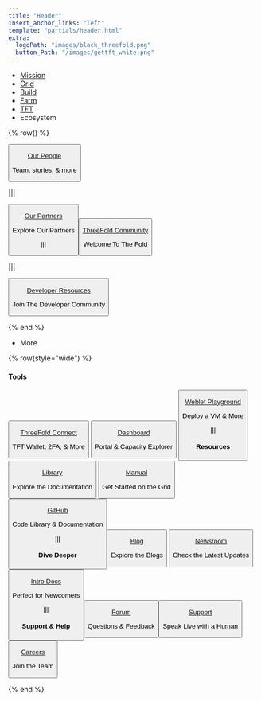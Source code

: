 ```yaml
---
title: "Header"
insert_anchor_links: "left"
template: "partials/header.html"
extra:
  logoPath: "images/black_threefold.png"
  button_Path: "/images/gettft_white.png"
---
```



- [Mission]("/mission")
- [Grid]("/grid")
- [Build]("/build")
- [Farm]("/farm")
- [TFT]("/tft")
- Ecosystem

{% row() %}

<button onclick="window.location.href='/people'">

[Our People](/people)
<br>
<p class="text-sm">Team, stories, & more</p>

</button>

|||

<button onclick="window.location.href='/partners'">

[Our Partners](/partners)
<br>
<p class="text-sm">Explore Our Partners</p>

|||

<button onclick="window.location.href='/community'">

[ThreeFold Community](/community)
<br>
<p class="text-sm">Welcome To The Fold</p>

</button>

|||

<button onclick="window.location.href='/developer'">

[Developer Resources](/developer)
<br>
<p class="text-sm">Join The Developer Community</p>

</button>

{% end %}

- More

{% row(style="wide") %}


#### Tools

<button onclick="openInNewTab('https&#58;//library.threefold.me/info/threefold#/tokens/threefold__threefold_connect')">

[ThreeFold Connect](https://library.threefold.me/info/threefold#/tokens/threefold__threefold_connect)
<br>
<p class="text-sm">TFT Wallet, 2FA, & More</p>

</button>

<button onclick="openInNewTab('https&#58;//dashboard.grid.tf/')">

[Dashboard](https://dashboard.grid.tf/)
<br>
<p class="text-sm">Portal & Capacity Explorer</p>

</button>

<button onclick="openInNewTab('https&#58;//play.grid.tf')">

[Weblet Playground](https://play.grid.tf)
<br>
<p class="text-sm">Deploy a VM & More</p>

|||

#### Resources 

<button onclick="openInNewTab('https&#58;//library.threefold.me/info/threefold#/')">

[Library](https://library.threefold.me/info/threefold#/)
<br>
<p class="text-sm">Explore the Documentation</p>

</button>

<button onclick="openInNewTab('https&#58;//manual.grid.tf')">

[Manual](https://manual.grid.tf)
<br>
<p class="text-sm">Get Started on the Grid</p>

</button>

<button onclick="openInNewTab('https&#58;//github.com/')">

[GitHub](https://github.com/threefoldtech/)
<br>
<p class="text-sm">Code Library & Documentation</p>

|||

#### Dive Deeper

<button onclick="window.location.href='/blog'">

[Blog](/blog)
<br>
<p class="text-sm">Explore the Blogs</p>

</button>

<button onclick="window.location.href='/newsroom'">

[Newsroom](/newsroom)
<br>
<p class="text-sm">Check the Latest Updates</p>

</button>

<button onclick="openInNewTab('https&#58;//intro.threefold.me')">

[Intro Docs](https://intro.threefold.me)
<br>
<p class="text-sm">Perfect for Newcomers</p>

|||

#### Support & Help

<button onclick="openInNewTab('https&#58;//forum.threefold.io')">

[Forum](https://forum.threefold.io)
<br>
<p class="text-sm">Questions & Feedback</p>

<button onclick="window.location.href='/support'">

[Support](/support)
<br>
<p class="text-sm">Speak Live with a Human</p>

</button>

<button onclick="window.location.href='/careers'">

[Careers](/careers)
<br>
<p class="text-sm">Join the Team</p>

</button>

{% end %}
